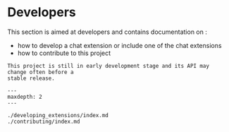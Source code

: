 # Developers

This section is aimed at developers and contains documentation on :

- how to develop a chat extension or include one of the chat extensions
- how to contribute to this project

```{warning}
This project is still in early development stage and its API may change often before a
stable release.
```

```{toctree}
---
maxdepth: 2
---

./developing_extensions/index.md
./contributing/index.md
```
